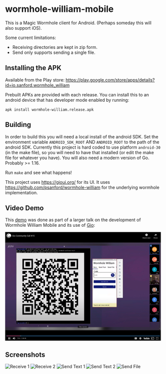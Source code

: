 # wormhole-william-mobile

This is a Magic Wormhole client for Android. (Perhaps someday this will also support iOS).

Some current limitations:
- Receiving directories are kept in zip form.
- Send only supports sending a single file.

## Installing the APK

Available from the Play store:
https://play.google.com/store/apps/details?id=io.sanford.wormhole_william

Prebuilt APKs are provided with each release. You can install this to an android device
that has developer mode enabled by running:

```
apk install wormhole-william.release.apk
```

## Building

In order to build this you will need a local install of the android SDK. Set the environment
variable `ANDROID_SDK_ROOT` AND `ANDROID_ROOT` to the path of the android SDK. Currently
this project is hard coded to use platform `android-30` (in the make file), so you will need
to have that installed (or edit the make file for whatever you have). You will also need
a modern version of Go. Probably >= 1.16.

Run `make` and see what happens!

This project uses https://gioui.org/ for its UI. It uses https://github.com/psanford/wormhole-william
for the underlying wormhole implementation.

## Video Demo

This [demo](https://www.youtube.com/watch/FOY4vhUoikU?t=210s) was done as part of a larger talk on the development of Wormhole William Mobile and its use of [Gio](https://gioui.org/):

[![Wormhole William Mobile Demo](https://raw.githubusercontent.com/psanford/wormhole-william-mobile/main/screenshots/wormhole-william-mobile-youtube.png?raw=true)](https://www.youtube.com/watch/FOY4vhUoikU?t=210s "Wormhole William Demo")

## Screenshots

<img src="https://raw.githubusercontent.com/psanford/wormhole-william-mobile/main/screenshots/recv1.png?raw=true" alt="Receive 1" width="200" />
<img src="https://raw.githubusercontent.com/psanford/wormhole-william-mobile/main/screenshots/recv2.png?raw=true" alt="Receive 2" width="200" />
<img src="https://raw.githubusercontent.com/psanford/wormhole-william-mobile/main/screenshots/send_text1.png?raw=true" alt="Send Text 1" width="200" />
<img src="https://raw.githubusercontent.com/psanford/wormhole-william-mobile/main/screenshots/send_text2.png?raw=true" alt="Send Text 2" width="200" />
<img src="https://raw.githubusercontent.com/psanford/wormhole-william-mobile/main/screenshots/send_file1.png?raw=true" alt="Send File" width="200" />
